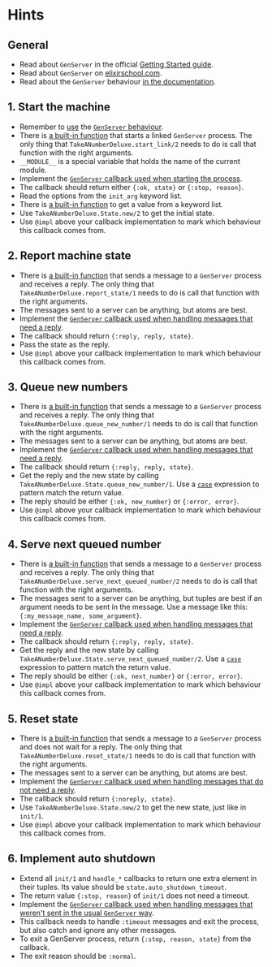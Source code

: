# Hints

## General

- Read about `GenServer` in the official [Getting Started guide][getting-started-genserver].
- Read about `GenServer` on [elixirschool.com][elixir-school-genserver].
- Read about the `GenServer` behaviour [in the documentation][genserver].

## 1. Start the machine

- Remember to [use][use] the [`GenServer` behaviour][genserver].
- There is [a built-in function][start-link] that starts a linked `GenServer` process. The only thing that `TakeANumberDeluxe.start_link/2` needs to do is call that function with the right arguments.
- `__MODULE__` is a special variable that holds the name of the current module.
- Implement the [`GenServer` callback used when starting the process][init].
- The callback should return either `{:ok, state}` or `{:stop, reason}`.
- Read the options from the `init_arg` keyword list.
- There is [a built-in function][keyword-get] to get a value from a keyword list.
- Use `TakeANumberDeluxe.State.new/2` to get the initial state.
- Use `@impl` above your callback implementation to mark which behaviour this callback comes from.

## 2. Report machine state

- There is [a built-in function][call] that sends a message to a `GenServer` process and receives a reply. The only thing that `TakeANumberDeluxe.report_state/1` needs to do is call that function with the right arguments.
- The messages sent to a server can be anything, but atoms are best.
- Implement the [`GenServer` callback used when handling messages that need a reply][handle-call].
- The callback should return `{:reply, reply, state}`.
- Pass the state as the reply.
- Use `@impl` above your callback implementation to mark which behaviour this callback comes from.

## 3. Queue new numbers

- There is [a built-in function][call] that sends a message to a `GenServer` process and receives a reply. The only thing that `TakeANumberDeluxe.queue_new_number/1` needs to do is call that function with the right arguments.
- The messages sent to a server can be anything, but atoms are best.
- Implement the [`GenServer` callback used when handling messages that need a reply][handle-call].
- The callback should return `{:reply, reply, state}`.
- Get the reply and the new state by calling `TakeANumberDeluxe.State.queue_new_number/1`. Use a [`case`][case] expression to pattern match the return value.
- The reply should be either `{:ok, new_number}` or `{:error, error}`.
- Use `@impl` above your callback implementation to mark which behaviour this callback comes from.

## 4. Serve next queued number

- There is [a built-in function][call] that sends a message to a `GenServer` process and receives a reply. The only thing that `TakeANumberDeluxe.serve_next_queued_number/2` needs to do is call that function with the right arguments.
- The messages sent to a server can be anything, but tuples are best if an argument needs to be sent in the message. Use a message like this: `{:my_message_name, some_argument}`.
- Implement the [`GenServer` callback used when handling messages that need a reply][handle-call].
- The callback should return `{:reply, reply, state}`.
- Get the reply and the new state by calling `TakeANumberDeluxe.State.serve_next_queued_number/2`. Use a [`case`][case] expression to pattern match the return value.
- The reply should be either `{:ok, next_number}` or `{:error, error}`.
- Use `@impl` above your callback implementation to mark which behaviour this callback comes from.

## 5. Reset state

- There is [a built-in function][cast] that sends a message to a `GenServer` process and does not wait for a reply. The only thing that `TakeANumberDeluxe.reset_state/1` needs to do is call that function with the right arguments.
- The messages sent to a server can be anything, but atoms are best.
- Implement the [`GenServer` callback used when handling messages that do not need a reply][handle-cast].
- The callback should return `{:noreply, state}`.
- Use `TakeANumberDeluxe.State.new/2` to get the new state, just like in `init/1`.
- Use `@impl` above your callback implementation to mark which behaviour this callback comes from.

## 6. Implement auto shutdown

- Extend all `init/1` and `handle_*` callbacks to return one extra element in their tuples. Its value should be `state.auto_shutdown_timeout`.
- The return value `{:stop, reason}` of `init/1` does not need a timeout.
- Implement the [`GenServer` callback used when handling messages that weren't sent in the usual `GenServer` way][handle-info].
- This callback needs to handle `:timeout` messages and exit the process, but also catch and ignore any other messages.
- To exit a GenServer process, return `{:stop, reason, state}` from the callback.
- The exit reason should be `:normal`.

[getting-started-genserver]: https://elixir-lang.org/getting-started/mix-otp/genserver.html
[elixir-school-genserver]: https://elixirschool.com/en/lessons/advanced/otp_concurrency
[genserver]: https://hexdocs.pm/elixir/GenServer.html
[use]: https://hexdocs.pm/elixir/Kernel.html#use/2
[impl]: https://hexdocs.pm/elixir/Module.html#module-impl
[start-link]: https://hexdocs.pm/elixir/GenServer.html#start_link/3
[call]: https://hexdocs.pm/elixir/GenServer.html#call/2
[cast]: https://hexdocs.pm/elixir/GenServer.html#cast/2
[init]: https://hexdocs.pm/elixir/GenServer.html#c:init/1
[handle-call]: https://hexdocs.pm/elixir/GenServer.html#c:handle_call/3
[handle-cast]: https://hexdocs.pm/elixir/GenServer.html#c:handle_cast/2
[handle-info]: https://hexdocs.pm/elixir/GenServer.html#c:handle_info/2
[keyword-get]: https://hexdocs.pm/elixir/Keyword.html#get/3
[case]: https://hexdocs.pm/elixir/Kernel.SpecialForms.html#case/2
